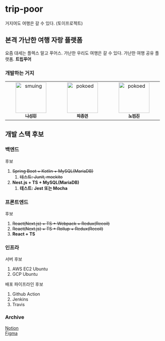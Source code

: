 # trip-poor
거지여도 여행은 갈 수 있다. (토이프로젝트)


## 본격 가난한 여행 자랑 플랫폼
요즘 대세는 플렉스 말고 푸어스.
가난한 우리도 여행은 갈 수 있다.
가난한 여행 공유 플랫폼. **트립푸어**

### 개발하는 거지


<table>
  <tbody>
    <tr>
      <td align="center" valign="top" width="14.28%">
        <a href="https://github.com/smuing">
          <img src="https://avatars.githubusercontent.com/u/77336125?v=4" width="100px;" alt="smuing"/>
          <br />
          <sub><b>나성민</b></sub>
          <br />
        </a>
      </td>
      <td align="center" valign="top" width="14.28%">
        <a href="https://github.com/HugoParkk">
          <img src="https://avatars.githubusercontent.com/u/54205801?v=4" width="100px;" alt="pokoed"/>
          <br />
          <sub><b>박종연</b></sub>
          <br />
        </a>
      </td>
      <td align="center" valign="top" width="14.28%">
        <a href="https://github.com/rho9819">
          <img src="https://avatars.githubusercontent.com/u/73219870?v=4" width="100px;" alt="pokoed"/>
          <br />
          <sub><b>노범진</b></sub>
          <br />
        </a>
      </td>
    </tr>
  </tbody>
</table>


## 개발 스택 후보
### 백엔드

후보

1. ~~Spring Boot + Kotlin + MySQL(MariaDB)~~
    1. ~~테스트: Junit, mockito~~
2. **Nest.js + TS + MySQL(MariaDB)**
    1. **테스트: Jest 또는 Mocha**

### 프론트엔드

후보

1. ~~React(Next.js) + TS + Webpack + Redux(Recoil)~~
2. ~~React(Next.js) + TS + Rollup + Redux(Recoil)~~
3. **React + TS**

### 인프라

서버 후보

1. AWS EC2 Ubuntu
2. GCP Ubuntu

배포 파이프라인 후보

1. Github Action
2. Jenkins
3. Travis

### Archive
<a href="https://www.notion.so/trip-poor-7a06f9c61c184e92a0f7edcbc2554a86?pvs=4">Notion</a><br/>
<a href="https://www.figma.com/file/drENHiXsWgmXkpJXYfHAZx/Untitled?type=design&node-id=0%3A1&mode=design&t=nTo4w7zVv1bRvoWb-1">Figma</a>
